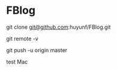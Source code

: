 # FBlog

git clone git@github.com:huyunf/FBlog.git

git remote -v

git push -u origin master

test Mac

